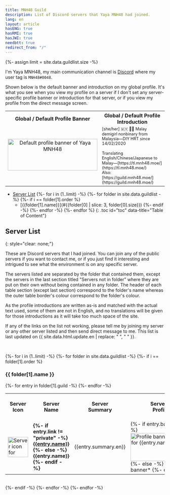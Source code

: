 ```yaml
---
title: MNH48 Guild
description: List of Discord servers that Yaya MNH48 had joined.
lang: en
layout: article
hasENG: true
hasRMI: true
hasJWI: true
needbtt: true
redirect_from: "/"
---
```



{%- assign limit = site.data.guildlist.size -%}
<style>
.guildtable {
  line-height:1.2em;
}
.guildtable a {
  font-weight: normal;
}
.guildtable td:first-child img {
  height: 64px;
  width: 64px;
}
.guildtable td:nth-child(2) a {
  font-weight: bold;
}
.guildtable td:nth-child(4) img {
  width: 250px;
  height: 88px;
}
.guildtable td:nth-child(5) {
  font-size: 0.8em;
  text-align: left;
}
.defaultimage {
  height: 100px;
  display: inline-block;
  overflow: hidden;
  vertical-align: middle;
  border-bottom-style: none;
  margin-bottom: 6px;
}
.toc ul[data-title]::before {
  content: attr(data-title);
  display: block;
  font-weight: bold;
  padding: 4px;
  font-size: 1.2em;
}

{%- for i in (1..limit) -%}
  {%- for folder in site.data.guildlist -%}
    {%- if i == folder[1].order %}
#{{folder[0] | slice: 3, folder[0].size}}-table {
  border: 2px solid #{{folder[1].color}};
}
    {%- endif -%}
  {%- endfor -%}
{%- endfor %}
</style>


I'm Yaya MNH48, my main communication channel is [Discord](https://discord.com/users/341115067934310411) where my user tag is `MNH48#0048`.

Shown below is the default banner and introduction on my global profile. It's what you see when you view my profile on a server if I don't set any server-specific profile banner or introduction for that server, or if you view my profile from the direct message screen.

<table>
  <tr>
    <th style="text-align: center;">Global / Default Profile Banner</th>
    <th style="text-align: center;">Global / Default Profile Introduction</th>
  </tr>
  <tr>
    <td style="text-align: center;">
      <div class="defaultimage">
        <img src="https://img.mnh48.moe/discord/server-banner/default.gif" alt="Default profile banner of Yaya MNH48" style="width: 283px; height: 100px; position: relative; top: 50%; transform: translateY(-50%);">
      </div>
    </td>
    <td style="text-align: left; line-height: 1.2em; font-size: 0.8em;" markdown="span">
      [she/her] 🇲🇾 🏳️‍⚧️ Malay demigirl nonbinary from Malaysia—DIY HRT since 14/02/2020<br/>
      <br/>
      Translating English/Chinese/Japanese to Malay—[https://tl.mnh48.moe/](https://tl.mnh48.moe/)<br/>Also: [https://guild.mnh48.moe/](https://guild.mnh48.moe/)
    </td>
  </tr>
</table>


- [Server List](#server-list)
{%- for i in (1..limit) -%}
  {%- for folder in site.data.guildlist -%}
    {%- if i == folder[1].order %}
  - [{{folder[1].name}}](#{{folder[0] | slice: 3, folder[0].size}})
    {%- endif -%}
  {%- endfor -%}
{%- endfor %}
{: .toc id="toc" data-title="Table of Content"}


## Server List
{: style="clear: none;"}

These are Discord servers that I had joined. You can join any of the public servers if you want to contact me, or if you just find it interesting and intrigued to see what the environment is on any specific server.

The servers listed are separated by the folder that contained them, except the servers in the last section titled "Servers not in folder" where they are put on their own without being contained in any folder. The header of each table section (except last section) correspond to the folder's name whereas the outer table border's colour correspond to the folder's colour.

As the profile introductions are written as-is and matched with the actual text used, some of them are not in English, and no translations will be given for those introductions as it will take too much space of the site.

If any of the links on the list not working, please tell me by joining my server or any other server listed and then send direct message to me. This list is last updated on {{ site.data.html.update.en | replace: " ", "&nbsp;" }}.


&nbsp;


{%- for i in (1..limit) -%}
  {%- for folder in site.data.guildlist -%}
    {%- if i == folder[1].order %}
<h3 id="{{folder[0] | slice: 3, folder[0].size}}">{{ folder[1].name }}</h3>
<table id="{{folder[0] | slice: 3, folder[0].size}}-table" class="guildtable">
  <tr>
    <th>Server<br/>Icon</th>
    <th>Server<br/>Name</th>
    <th>Server<br/>Summary</th>
    <th>Server-specific<br/>Profile Banner</th>
    <th>Server-specific<br/>Profile Introduction</th>
  </tr>
  {%- for entry in folder[1].guild -%}
  <tr>
    <td><img src="https://img.mnh48.moe/discord/server-icon/{{entry.icon}}" loading="lazy" alt="Server icon for {{entry.name}}"></td>
    <td><strong>
    {%- if entry.link != "private" -%}
    <a href="{{entry.link}}">{{entry.name}}</a>
    {%- else -%}
    {{entry.name}}
    {%- endif -%}
    </strong></td>
    <td markdown="span">{{entry.summary.en}}</td>
    <td markdown="span">
    {%- if entry.banner != "none" -%}
    <img src="https://img.mnh48.moe/discord/server-banner/{{entry.banner}}" loading="lazy" alt="Profile banner that is specific for {{entry.name}}">
    {%- else -%}
    *No specific banner*
    {%- endif -%}
    </td>
    <td markdown="span">
    {%- if entry.introduction != "none" -%}
    {{entry.introduction}}
    {%- else -%}
    *No specific profile*
    {%- endif -%}
    </td>
  </tr>
  {%- endfor -%}
</table>
<br/>
    {%- endif -%}
  {%- endfor -%}
{%- endfor -%}
